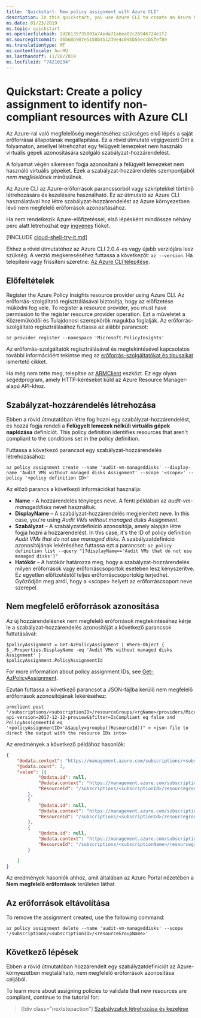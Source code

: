 ```yaml
---
title: 'Quickstart: New policy assignment with Azure CLI'
description: In this quickstart, you use Azure CLI to create an Azure Policy assignment to identify non-compliant resources.
ms.date: 01/23/2019
ms.topic: quickstart
ms.openlocfilehash: 2d26135735803a74eda71a6ea82c26946724e1f2
ms.sourcegitcommit: d6b68b907e5158b451239e4c09bb55eccb5fef89
ms.translationtype: MT
ms.contentlocale: hu-HU
ms.lasthandoff: 11/20/2019
ms.locfileid: "74210234"
---
```

# <a name="quickstart-create-a-policy-assignment-to-identify-non-compliant-resources-with-azure-cli"></a>Quickstart: Create a policy assignment to identify non-compliant resources with Azure CLI

Az Azure-ral való megfelelőség megértéséhez szükséges első lépés a saját erőforrásai állapotának megállapítása.
Ez a rövid útmutató végigvezeti Önt a folyamaton, amellyel létrehozhat egy felügyelt lemezeket nem használó virtuális gépek azonosítására szolgáló szabályzat-hozzárendelést.

A folyamat végén sikeresen fogja azonosítani a felügyelt lemezeket nem használó virtuális gépeket. Ezek a szabályzat-hozzárendelés szempontjából *nem megfelelőnek* minősülnek.

Az Azure CLI az Azure-erőforrások parancssorból vagy szkriptekkel történő létrehozására és kezelésére használható. Ez az útmutató az Azure CLI használatával hoz létre szabályzat-hozzárendelést az Azure környezetben lévő nem megfelelő erőforrások azonosításához.

Ha nem rendelkezik Azure-előfizetéssel, első lépésként mindössze néhány perc alatt létrehozhat egy [ingyenes](https://azure.microsoft.com/free/) fiókot.

[!INCLUDE [cloud-shell-try-it.md](../../../includes/cloud-shell-try-it.md)]

Ehhez a rövid útmutatóhoz az Azure CLI 2.0.4-es vagy újabb verziójára lesz szükség. A verzió megkereséséhez futtassa a következőt: `az --version`. Ha telepíteni vagy frissíteni szeretne: [Az Azure CLI telepítése](/cli/azure/install-azure-cli).

## <a name="prerequisites"></a>Előfeltételek

Register the Azure Policy Insights resource provider using Azure CLI. Az erőforrás-szolgáltató regisztrálásával biztosítja, hogy az előfizetése működni fog vele. To register a resource provider, you must have permission to the register resource provider operation. Ezt a műveletet a Közreműködői és Tulajdonosi szerepkörök magukba foglalják. Az erőforrás-szolgáltató regisztrálásához futtassa az alábbi parancsot:

```azurecli-interactive
az provider register --namespace 'Microsoft.PolicyInsights'
```

Az erőforrás-szolgáltatók regisztrálásával és megtekintésével kapcsolatos további információért tekintse meg az [erőforrás-szolgáltatókat és típusaikat](../../azure-resource-manager/resource-manager-supported-services.md) ismertető cikket.

Ha még nem tette meg, telepítse az [ARMClient](https://github.com/projectkudu/ARMClient) eszközt. Ez egy olyan segédprogram, amely HTTP-kéréseket küld az Azure Resource Manager-alapú API-khoz.

## <a name="create-a-policy-assignment"></a>Szabályzat-hozzárendelés létrehozása

Ebben a rövid útmutatóban létre fog hozni egy szabályzat-hozzárendelést, és hozzá fogja rendeli a **Felügyelt lemezek nélküli virtuális gépek naplózása** definíciót. This policy definition identifies resources that aren't compliant to the conditions set in the policy definition.

Futtassa a következő parancsot egy szabályzat-hozzárendelés létrehozásához:

```azurecli-interactive
az policy assignment create --name 'audit-vm-manageddisks' --display-name 'Audit VMs without managed disks Assignment' --scope '<scope>' --policy '<policy definition ID>'
```

Az előző parancs a következő információkat használja:

- **Name** – A hozzárendelés tényleges neve. A fenti példában az *audit-vm-manageddisks* nevet használtuk.
- **DisplayName** – A szabályzat-hozzárendelés megjelenített neve. In this case, you're using *Audit VMs without managed disks Assignment*.
- **Szabályzat** – A szabályzatdefiníció azonosítója, amely alapján létre fogja hozni a hozzárendelést. In this case, it's the ID of policy definition *Audit VMs that do not use managed disks*. A szabályzatdefiníció azonosítójának lekéréséhez futtassa ezt a parancsot: `az policy definition list --query "[?displayName=='Audit VMs that do not use managed disks']"`
- **Hatókör** – A hatókör határozza meg, hogy a szabályzat-hozzárendelés milyen erőforrások vagy erőforráscsoportok esetében lesz kényszerítve. Ez egyetlen előfizetéstől teljes erőforráscsoportokig terjedhet. Győződjön meg arról, hogy a &lt;scope&gt; helyett az erőforráscsoport neve szerepel.

## <a name="identify-non-compliant-resources"></a>Nem megfelelő erőforrások azonosítása

Az új hozzárendelésnek nem megfelelő erőforrások megtekintéséhez kérje le a szabályzat-hozzárendelés azonosítóját a következő parancsok futtatásával:

```azurepowershell-interactive
$policyAssignment = Get-AzPolicyAssignment | Where-Object { $_.Properties.DisplayName -eq 'Audit VMs without managed disks Assignment' }
$policyAssignment.PolicyAssignmentId
```

For more information about policy assignment IDs, see [Get-AzPolicyAssignment](/powershell/module/az.resources/get-azpolicyassignment).

Ezután futtassa a következő parancsot a JSON-fájlba kerülő nem megfelelő erőforrások azonosítójának lekéréséhez:

```console
armclient post "/subscriptions/<subscriptionID>/resourceGroups/<rgName>/providers/Microsoft.PolicyInsights/policyStates/latest/queryResults?api-version=2017-12-12-preview&$filter=IsCompliant eq false and PolicyAssignmentId eq '<policyAssignmentID>'&$apply=groupby((ResourceId))" > <json file to direct the output with the resource IDs into>
```

Az eredmények a következő példához hasonlók:

```json
{
    "@odata.context": "https://management.azure.com/subscriptions/<subscriptionId>/providers/Microsoft.PolicyInsights/policyStates/$metadata#latest",
    "@odata.count": 3,
    "value": [{
            "@odata.id": null,
            "@odata.context": "https://management.azure.com/subscriptions/<subscriptionId>/providers/Microsoft.PolicyInsights/policyStates/$metadata#latest/$entity",
            "ResourceId": "/subscriptions/<subscriptionId>/resourcegroups/<rgname>/providers/microsoft.compute/virtualmachines/<virtualmachineId>"
        },
        {
            "@odata.id": null,
            "@odata.context": "https://management.azure.com/subscriptions/<subscriptionId>/providers/Microsoft.PolicyInsights/policyStates/$metadata#latest/$entity",
            "ResourceId": "/subscriptions/<subscriptionId>/resourcegroups/<rgname>/providers/microsoft.compute/virtualmachines/<virtualmachine2Id>"
        },
        {
            "@odata.id": null,
            "@odata.context": "https://management.azure.com/subscriptions/<subscriptionId>/providers/Microsoft.PolicyInsights/policyStates/$metadata#latest/$entity",
            "ResourceId": "/subscriptions/<subscriptionName>/resourcegroups/<rgname>/providers/microsoft.compute/virtualmachines/<virtualmachine3ID>"
        }

    ]
}
```

Az eredmények hasonlók ahhoz, amit általában az Azure Portal nézetében a **Nem megfelelő erőforrások** területen láthat.

## <a name="clean-up-resources"></a>Az erőforrások eltávolítása

To remove the assignment created, use the following command:

```azurecli-interactive
az policy assignment delete --name 'audit-vm-manageddisks' --scope '/subscriptions/<subscriptionID>/<resourceGroupName>'
```

## <a name="next-steps"></a>Következő lépések

Ebben a rövid útmutatóban hozzárendelt egy szabályzatdefiníciót az Azure-környezetben megtalálható, nem megfelelő erőforrások azonosítása céljából.

To learn more about assigning policies to validate that new resources are compliant, continue to the tutorial for:

> [!div class="nextstepaction"]
> [Szabályzatok létrehozása és kezelése](./tutorials/create-and-manage.md)